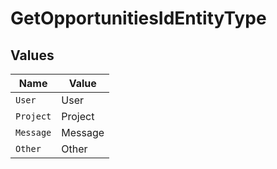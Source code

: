 # GetOpportunitiesIdEntityType


## Values

| Name      | Value     |
| --------- | --------- |
| `User`    | User      |
| `Project` | Project   |
| `Message` | Message   |
| `Other`   | Other     |